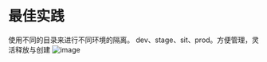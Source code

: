 # 最佳实践
使用不同的目录来进行不同环境的隔离。
dev、stage、sit、prod。方便管理，灵活释放与创建
![image](https://github.com/myysophia/terraform-repo/assets/25994521/fd410ad7-3d93-4ece-86c5-b7c94a669f81)
